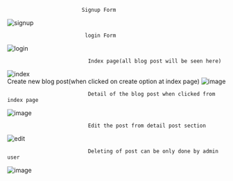 

                            Signup Form
![signup](https://user-images.githubusercontent.com/29432131/30785338-45fcf44c-a183-11e7-9550-fdd0b67879d6.PNG)

                             login Form
![login](https://user-images.githubusercontent.com/29432131/30785353-703dce2a-a183-11e7-8d09-2cbc966e2bd3.PNG)

                              Index page(all blog post will be seen here)
![index](https://user-images.githubusercontent.com/29432131/30785476-c3a3e38c-a184-11e7-89b4-639e0193aa1f.PNG)                              
                              Create new blog post(when clicked on create option at index page)
![image](https://user-images.githubusercontent.com/29432131/30785523-6e78167a-a185-11e7-8344-9e712fe211a1.png)

                              Detail of the blog post when clicked from index page
![image](https://user-images.githubusercontent.com/29432131/30785487-f58cedc6-a184-11e7-8a41-7a1719321999.png)

                              Edit the post from detail post section
![edit](https://user-images.githubusercontent.com/29432131/30785433-3981e352-a184-11e7-8731-64dca1ae21e2.PNG)

                              Deleting of post can be only done by admin user
![image](https://user-images.githubusercontent.com/29432131/30785448-6e354490-a184-11e7-84d7-c141533702f4.png)                              
                              
                              
